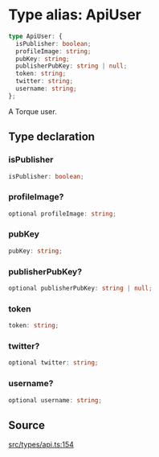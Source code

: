 # Type alias: ApiUser

```ts
type ApiUser: {
  isPublisher: boolean;
  profileImage: string;
  pubKey: string;
  publisherPubKey: string | null;
  token: string;
  twitter: string;
  username: string;
};
```

A Torque user.

## Type declaration

### isPublisher

```ts
isPublisher: boolean;
```

### profileImage?

```ts
optional profileImage: string;
```

### pubKey

```ts
pubKey: string;
```

### publisherPubKey?

```ts
optional publisherPubKey: string | null;
```

### token

```ts
token: string;
```

### twitter?

```ts
optional twitter: string;
```

### username?

```ts
optional username: string;
```

## Source

[src/types/api.ts:154](https://github.com/torque-labs/torque-ts-sdk/blob/c95828d99ae8c726ef550803d1dbba9bc4dfc9f3/src/types/api.ts#L154)
